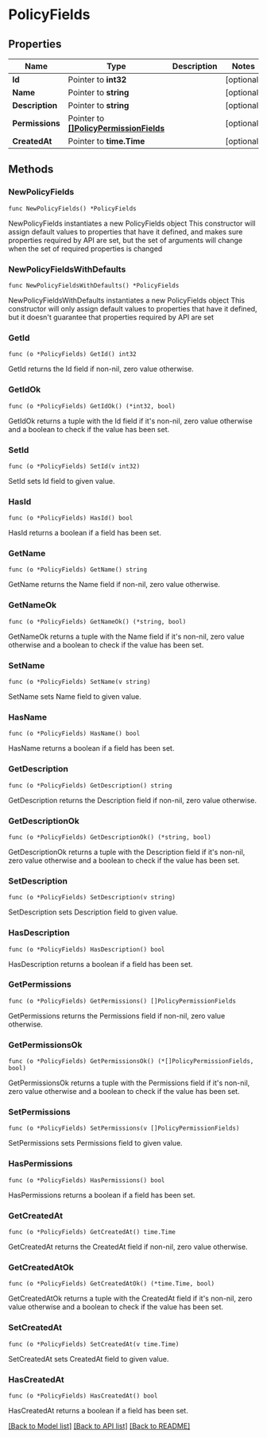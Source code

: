 # PolicyFields

## Properties

Name | Type | Description | Notes
------------ | ------------- | ------------- | -------------
**Id** | Pointer to **int32** |  | [optional] 
**Name** | Pointer to **string** |  | [optional] 
**Description** | Pointer to **string** |  | [optional] 
**Permissions** | Pointer to [**[]PolicyPermissionFields**](PolicyPermissionFields.md) |  | [optional] 
**CreatedAt** | Pointer to **time.Time** |  | [optional] 

## Methods

### NewPolicyFields

`func NewPolicyFields() *PolicyFields`

NewPolicyFields instantiates a new PolicyFields object
This constructor will assign default values to properties that have it defined,
and makes sure properties required by API are set, but the set of arguments
will change when the set of required properties is changed

### NewPolicyFieldsWithDefaults

`func NewPolicyFieldsWithDefaults() *PolicyFields`

NewPolicyFieldsWithDefaults instantiates a new PolicyFields object
This constructor will only assign default values to properties that have it defined,
but it doesn't guarantee that properties required by API are set

### GetId

`func (o *PolicyFields) GetId() int32`

GetId returns the Id field if non-nil, zero value otherwise.

### GetIdOk

`func (o *PolicyFields) GetIdOk() (*int32, bool)`

GetIdOk returns a tuple with the Id field if it's non-nil, zero value otherwise
and a boolean to check if the value has been set.

### SetId

`func (o *PolicyFields) SetId(v int32)`

SetId sets Id field to given value.

### HasId

`func (o *PolicyFields) HasId() bool`

HasId returns a boolean if a field has been set.

### GetName

`func (o *PolicyFields) GetName() string`

GetName returns the Name field if non-nil, zero value otherwise.

### GetNameOk

`func (o *PolicyFields) GetNameOk() (*string, bool)`

GetNameOk returns a tuple with the Name field if it's non-nil, zero value otherwise
and a boolean to check if the value has been set.

### SetName

`func (o *PolicyFields) SetName(v string)`

SetName sets Name field to given value.

### HasName

`func (o *PolicyFields) HasName() bool`

HasName returns a boolean if a field has been set.

### GetDescription

`func (o *PolicyFields) GetDescription() string`

GetDescription returns the Description field if non-nil, zero value otherwise.

### GetDescriptionOk

`func (o *PolicyFields) GetDescriptionOk() (*string, bool)`

GetDescriptionOk returns a tuple with the Description field if it's non-nil, zero value otherwise
and a boolean to check if the value has been set.

### SetDescription

`func (o *PolicyFields) SetDescription(v string)`

SetDescription sets Description field to given value.

### HasDescription

`func (o *PolicyFields) HasDescription() bool`

HasDescription returns a boolean if a field has been set.

### GetPermissions

`func (o *PolicyFields) GetPermissions() []PolicyPermissionFields`

GetPermissions returns the Permissions field if non-nil, zero value otherwise.

### GetPermissionsOk

`func (o *PolicyFields) GetPermissionsOk() (*[]PolicyPermissionFields, bool)`

GetPermissionsOk returns a tuple with the Permissions field if it's non-nil, zero value otherwise
and a boolean to check if the value has been set.

### SetPermissions

`func (o *PolicyFields) SetPermissions(v []PolicyPermissionFields)`

SetPermissions sets Permissions field to given value.

### HasPermissions

`func (o *PolicyFields) HasPermissions() bool`

HasPermissions returns a boolean if a field has been set.

### GetCreatedAt

`func (o *PolicyFields) GetCreatedAt() time.Time`

GetCreatedAt returns the CreatedAt field if non-nil, zero value otherwise.

### GetCreatedAtOk

`func (o *PolicyFields) GetCreatedAtOk() (*time.Time, bool)`

GetCreatedAtOk returns a tuple with the CreatedAt field if it's non-nil, zero value otherwise
and a boolean to check if the value has been set.

### SetCreatedAt

`func (o *PolicyFields) SetCreatedAt(v time.Time)`

SetCreatedAt sets CreatedAt field to given value.

### HasCreatedAt

`func (o *PolicyFields) HasCreatedAt() bool`

HasCreatedAt returns a boolean if a field has been set.


[[Back to Model list]](../README.md#documentation-for-models) [[Back to API list]](../README.md#documentation-for-api-endpoints) [[Back to README]](../README.md)


